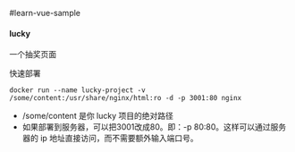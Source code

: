 #learn-vue-sample

#### lucky

一个抽奖页面

快速部署
```
docker run --name lucky-project -v /some/content:/usr/share/nginx/html:ro -d -p 3001:80 nginx
```

- /some/content 是你 lucky 项目的绝对路径
- 如果部署到服务器，可以把3001改成80。即：-p 80:80。这样可以通过服务器的 ip 地址直接访问，而不需要额外输入端口号。
